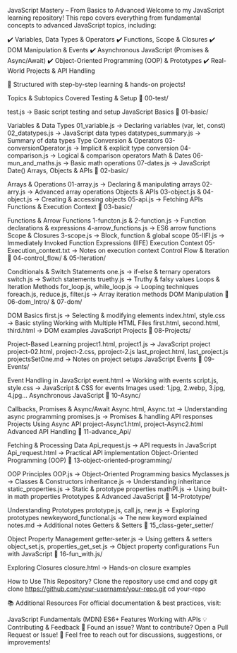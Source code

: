 JavaScript Mastery – From Basics to Advanced
Welcome to my JavaScript learning repository! This repo covers everything from fundamental concepts to advanced JavaScript topics, including:

✔️ Variables, Data Types & Operators
✔️ Functions, Scope & Closures
✔️ DOM Manipulation & Events
✔️ Asynchronous JavaScript (Promises & Async/Await)
✔️ Object-Oriented Programming (OOP) & Prototypes
✔️ Real-World Projects & API Handling

📖 Structured with step-by-step learning & hands-on projects!

Topics & Subtopics Covered
Testing & Setup
📂 00-test/

test.js → Basic script testing and setup
JavaScript Basics
📂 01-basic/

Variables & Data Types
01_variable.js → Declaring variables (var, let, const)
02_datatypes.js → JavaScript data types
datatypes_summary.js → Summary of data types
Type Conversion & Operators
03-conversionOperator.js → Implicit & explicit type conversion
04-comparison.js → Logical & comparison operators
Math & Dates
06-mun_and_maths.js → Basic math operations
07-dates.js → JavaScript Date()
Arrays, Objects & APIs
📂 02-basic/

Arrays & Operations
01-array.js → Declaring & manipulating arrays
02-arry.js → Advanced array operations
Objects & APIs
03-object.js & 04-object.js → Creating & accessing objects
05-api.js → Fetching APIs
Functions & Execution Context
📂 03-basic/

Functions & Arrow Functions
1-functon.js & 2-function.js → Function declarations & expressions
4-arrow_functions.js → ES6 arrow functions
Scope & Closures
3-scope.js → Block, function & global scope
05-IIFI.js → Immediately Invoked Function Expressions (IIFE)
Execution Context
05-Execution_context.txt → Notes on execution context
Control Flow & Iteration
📂 04-control_flow/ & 05-Iteration/

Conditionals & Switch Statements
one.js → if-else & ternary operators
switch.js → Switch statements
truethy.js → Truthy & falsy values
Loops & Iteration Methods
for_loop.js, while_loop.js → Looping techniques
foreach.js, reduce.js, filter.js → Array iteration methods
DOM Manipulation
📂 06-dom_Intro/ & 07-dom/

DOM Basics
first.js → Selecting & modifying elements
index.html, style.css → Basic styling
Working with Multiple HTML Files
first.html, second.html, third.html → DOM examples
JavaScript Projects
📂 08-Projects/

Project-Based Learning
project1.html, project1.js → JavaScript project
project-02.html, project-2.css, pproject-2.js
last_project.html, last_project.js
projectsSetOne.md → Notes on project setups
JavaScript Events
📂 09-Events/

Event Handling in JavaScript
event.html → Working with events
script.js, style.css → JavaScript & CSS for events
Images used: 1.jpg, 2.webp, 3.jpg, 4.jpg...
Asynchronous JavaScript
📂 10-Async/

Callbacks, Promises & Async/Await
Async.html, Async.txt → Understanding async programming
promises.js → Promises & handling API responses
Projects Using Async API
project-Async1.html, project-Async2.html
Advanced API Handling
📂 11-advance_Api/

Fetching & Processing Data
Api_request.js → API requests in JavaScript
Api_request.html → Practical API implementation
Object-Oriented Programming (OOP)
📂 13-object-oriented-programming/

OOP Principles
OOP.js → Object-Oriented Programming basics
Myclasses.js → Classes & Constructors
inheritance.js → Understanding inheritance
static_properties.js → Static & prototype properties
mathPI.js → Using built-in math properties
Prototypes & Advanced JavaScript
📂 14-Prototype/

Understanding Prototypes
prototype.js, call.js, new.js → Exploring prototypes
newkeyword_functional.js → The new keyword explained
notes.md → Additional notes
Getters & Setters
📂 15_class-geter_setter/

Object Property Management
getter-seter.js → Using getters & setters
object_set.js, properties_get_set.js → Object property configurations
Fun with JavaScript
📂 16-fun_with.js/

Exploring Closures
closure.html → Hands-on closure examples

How to Use This Repository?
 Clone the repository
use cmd and copy 
git clone https://github.com/your-username/your-repo.git
cd your-repo

📚 Additional Resources
For official documentation & best practices, visit:

JavaScript Fundamentals (MDN)
ES6+ Features
Working with APIs
💡 Contributing & Feedback
💬 Found an issue? Want to contribute? Open a Pull Request or Issue!
📩 Feel free to reach out for discussions, suggestions, or improvements!
